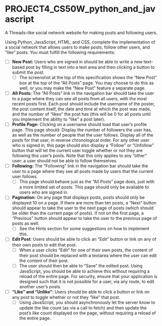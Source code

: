 # PROJECT4_CS50W_python_and_javascript
A Threads-like social network website for making posts and following users.

Using Python, JavaScript, HTML, and CSS, complete the implementation of a social network that allows users to make posts, follow other users, and “like” posts. You must fulfill the following requirements:

  - [ ] **New Post:** Users who are signed in should be able to write a new text-based post by filling in text into a text area and then clicking a button to submit the post.
       - [ ] The screenshot at the top of this specification shows the “New Post” box at the top of the “All Posts” page. You may choose to do this as well, or you may make the “New Post” feature a separate page.
  - [ ] **All Posts:** The “All Posts” link in the navigation bar should take the user to a page where they can see all posts from all users, with the most recent posts first.
        Each post should include the username of the poster, the post content itself, the date and time at which the post was made, and the number of “likes” the post has (this will be 0 for all posts until you implement the ability to “like” a post later).
  - [ ] **Profile Page:** Clicking on a username should load that user’s profile page. This page should:
        Display the number of followers the user has, as well as the number of people that the user follows.
        Display all of the posts for that user, in reverse chronological order.
        For any other user who is signed in, this page should also display a “Follow” or “Unfollow” button that will let the current user toggle whether or not they are following this user’s posts. Note that this only applies to any “other” user: a user should not be able to follow themselves.
  - [ ] **Following:** The “Following” link in the navigation bar should take the user to a page where they see all posts made by users that the current user follows.
      - [ ] This page should behave just as the “All Posts” page does, just with a more limited set of posts.
      This page should only be available to users who are signed in.
  - [ ] **Pagination:** On any page that displays posts, posts should only be displayed 10 on a page. If there are more than ten posts, a “Next” button should appear to take the user to the next page of posts (which should be older than the current page of posts). If not on the first page, a “Previous” button should appear to take the user to the previous page of posts as well.
       - [ ] See the Hints section for some suggestions on how to implement this.
  - [ ] **Edit Post**: Users should be able to click an “Edit” button or link on any of their own posts to edit that post.
      - [ ] When a user clicks “Edit” for one of their own posts, the content of their post should be replaced with a textarea where the user can edit the content of their post.
      - [ ] The user should then be able to “Save” the edited post. Using JavaScript, you should be able to achieve this without requiring a reload of the entire page.
        For security, ensure that your application is designed such that it is not possible for a user, via any route, to edit another user’s posts.
  - [ ] **“Like” and “Unlike”**: Users should be able to click a button or link on any post to toggle whether or not they “like” that post.
      - [ ] Using JavaScript, you should asynchronously let the server know to update the like count (as via a call to fetch) and then update the post’s like count displayed on the page, without requiring a reload of the entire page.